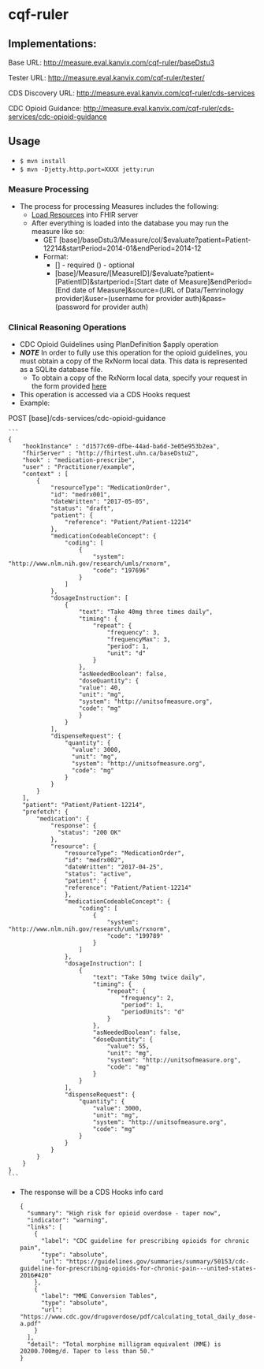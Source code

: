 # cqf-ruler

## Implementations:

Base URL: http://measure.eval.kanvix.com/cqf-ruler/baseDstu3

Tester URL: http://measure.eval.kanvix.com/cqf-ruler/tester/

CDS Discovery URL: http://measure.eval.kanvix.com/cqf-ruler/cds-services

CDC Opioid Guidance: http://measure.eval.kanvix.com/cqf-ruler/cds-services/cdc-opioid-guidance

## Usage 
 - `$ mvn install`
 - `$ mvn -Djetty.http.port=XXXX jetty:run`

### Measure Processing
 - The process for processing Measures includes the following:
    - [Load Resources](https://github.com/DBCG/cqf-ruler/tree/master/src/main/resources/md/load_resources.md) into FHIR server    
    - After everything is loaded into the database you may run the measure like so:
        - GET [base]/baseDstu3/Measure/col/$evaluate?patient=Patient-12214&startPeriod=2014-01&endPeriod=2014-12
        - Format:
            - [] - required () - optional
            - [base]/Measure/[MeasureID]/$evaluate?patient=[PatientID]&startperiod=[Start date of Measure]&endPeriod=[End date of Measure]&source=(URL of Data/Temrinology provider)&user=(username for provider auth)&pass=(password for provider auth)

### Clinical Reasoning Operations
 - CDC Opioid Guidelines using PlanDefinition $apply operation
  - ***NOTE*** In order to fully use this operation for the opioid guidelines, you must obtain a copy of the RxNorm local data. This data is represented as a SQLite database file.
    - To obtain a copy of the RxNorm local data, specify your request in the form provided [here](http://www.opencds.org/ContactUs.aspx)
  - This operation is accessed via a CDS Hooks request
   - Example:
    
   POST [base]/cds-services/cdc-opioid-guidance
    
    ```
    {
        "hookInstance" : "d1577c69-dfbe-44ad-ba6d-3e05e953b2ea",
        "fhirServer" : "http://fhirtest.uhn.ca/baseDstu2",
        "hook" : "medication-prescribe",
        "user" : "Practitioner/example",
        "context" : [
            {
                "resourceType": "MedicationOrder",
                "id": "medrx001",
                "dateWritten": "2017-05-05",
                "status": "draft",
                "patient": {
                    "reference": "Patient/Patient-12214"
                },
                "medicationCodeableConcept": {
                    "coding": [
                        {
                            "system": "http://www.nlm.nih.gov/research/umls/rxnorm",
                            "code": "197696"
                        }
                    ]
                },
                "dosageInstruction": [
                    {
                        "text": "Take 40mg three times daily",
                        "timing": {
                            "repeat": {
                                "frequency": 3,
                                "frequencyMax": 3,
                                "period": 1,
                                "unit": "d"
                            }
                        },
                        "asNeededBoolean": false,
                        "doseQuantity": {
                        "value": 40,
                        "unit": "mg",
                        "system": "http://unitsofmeasure.org",
                        "code": "mg"
                        }
                    }
                ],
                "dispenseRequest": {
                    "quantity": {
                      "value": 3000,
                      "unit": "mg",
                      "system": "http://unitsofmeasure.org",
                      "code": "mg"
                    }
                }
            }
        ],
        "patient": "Patient/Patient-12214",
        "prefetch": {
            "medication": {
                "response": {
                  "status": "200 OK"
                },
                "resource": {
                    "resourceType": "MedicationOrder",
                    "id": "medrx002",
                    "dateWritten": "2017-04-25",
                    "status": "active",
                    "patient": {
                    "reference": "Patient/Patient-12214"
                    },
                    "medicationCodeableConcept": {
                        "coding": [
                            {
                                "system": "http://www.nlm.nih.gov/research/umls/rxnorm",
                                "code": "199789"
                            }
                        ]
                    },
                    "dosageInstruction": [
                        {
                            "text": "Take 50mg twice daily",
                            "timing": {
                                "repeat": {
                                    "frequency": 2,
                                    "period": 1,
                                    "periodUnits": "d"
                                }
                            },
                            "asNeededBoolean": false,
                            "doseQuantity": {
                                "value": 55,
                                "unit": "mg",
                                "system": "http://unitsofmeasure.org",
                                "code": "mg"
                            }
                        }
                    ],
                    "dispenseRequest": {
                        "quantity": {
                            "value": 3000,
                            "unit": "mg",
                            "system": "http://unitsofmeasure.org",
                            "code": "mg"
                        }
                    }
                }
            }
        }
    }
    ```
  - The response will be a CDS Hooks info card
  
    ```
    {
      "summary": "High risk for opioid overdose - taper now",
      "indicator": "warning",
      "links": [
        {
          "label": "CDC guideline for prescribing opioids for chronic pain",
          "type": "absolute",
          "url": "https://guidelines.gov/summaries/summary/50153/cdc-guideline-for-prescribing-opioids-for-chronic-pain---united-states-2016#420"
        },
        {
          "label": "MME Conversion Tables",
          "type": "absolute",
          "url": "https://www.cdc.gov/drugoverdose/pdf/calculating_total_daily_dose-a.pdf"
        }
      ],
      "detail": "Total morphine milligram equivalent (MME) is 20200.700mg/d. Taper to less than 50."
    }
    ```
 